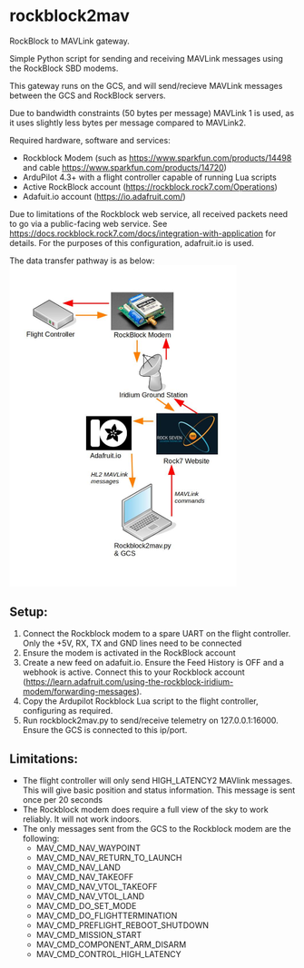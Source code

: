 # rockblock2mav
RockBlock to MAVLink gateway.

Simple Python script for sending and receiving MAVLink messages using the RockBlock SBD modems.

This gateway runs on the GCS, and will send/recieve MAVLink messages between the GCS and RockBlock servers.

Due to bandwidth constraints (50 bytes per message) MAVLink 1 is used, as it uses slightly less bytes per message
compared to MAVLink2.

Required hardware, software and services:
- Rockblock Modem (such as https://www.sparkfun.com/products/14498 and cable https://www.sparkfun.com/products/14720)
- ArduPilot 4.3+ with a flight controller capable of running Lua scripts
- Active RockBlock account (https://rockblock.rock7.com/Operations)
- Adafuit.io account (https://io.adafruit.com/)

Due to limitations of the Rockblock web service, all received packets need to go via a public-facing web service. See https://docs.rockblock.rock7.com/docs/integration-with-application for details. For the purposes of this configuration, adafruit.io is used.

The data transfer pathway is as below:
<img src="https://raw.githubusercontent.com/stephendade/rockblock2mav/main/diagram.jpg" width="400">

## Setup:
1. Connect the Rockblock modem to a spare UART on the flight controller. Only the +5V, RX, TX and GND lines need to be connected
2. Ensure the modem is activated in the RockBlock account
3. Create a new feed on adafuit.io. Ensure the Feed History is OFF and a webhook is active. Connect this to your Rockblock account (https://learn.adafruit.com/using-the-rockblock-iridium-modem/forwarding-messages).
4. Copy the Ardupilot Rockblock Lua script to the flight controller, configuring as required.
5. Run rockblock2mav.py to send/receive telemetry on 127.0.0.1:16000. Ensure the GCS is connected to this ip/port.

## Limitations:
- The flight controller will only send HIGH_LATENCY2 MAVlink messages. This will give basic position and status information. This message
is sent once per 20 seconds
- The Rockblock modem does require a full view of the sky to work reliably. It will not work indoors.
- The only messages sent from the GCS to the Rockblock modem are the following:
  - MAV_CMD_NAV_WAYPOINT
  - MAV_CMD_NAV_RETURN_TO_LAUNCH
  - MAV_CMD_NAV_LAND
  - MAV_CMD_NAV_TAKEOFF
  - MAV_CMD_NAV_VTOL_TAKEOFF
  - MAV_CMD_NAV_VTOL_LAND
  - MAV_CMD_DO_SET_MODE
  - MAV_CMD_DO_FLIGHTTERMINATION
  - MAV_CMD_PREFLIGHT_REBOOT_SHUTDOWN
  - MAV_CMD_MISSION_START
  - MAV_CMD_COMPONENT_ARM_DISARM
  - MAV_CMD_CONTROL_HIGH_LATENCY



